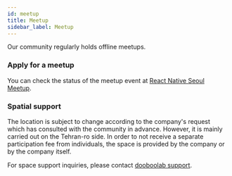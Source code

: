 ```yaml
---
id: meetup
title: Meetup
sidebar_label: Meetup
---
```


Our community regularly holds offline meetups.

### Apply for a meetup

You can check the status of the meetup event at [React Native Seoul Meetup](https://www.meetup.com/react-native-seoul).

### Spatial support

The location is subject to change according to the company's request which has consulted with the community in advance. However, it is mainly carried out on the Tehran-ro side.
In order to not receive a separate participation fee from individuals, the space is provided by the company or by the company itself.

For space support inquiries, please contact [dooboolab support](mailto:support@dooboolab.com).
